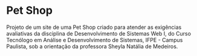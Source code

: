 # Pet Shop

Projeto de um site de uma Pet Shop criado para atender as exigências avaliativas da disciplina de Desenvolvimento de Sistemas Web I, 
do Curso Tecnólogo em Análise e Desenvolvimento de Sistemas, IFPE - Campus Paulista, sob a orientação da professora Sheyla Natália de Medeiros.
